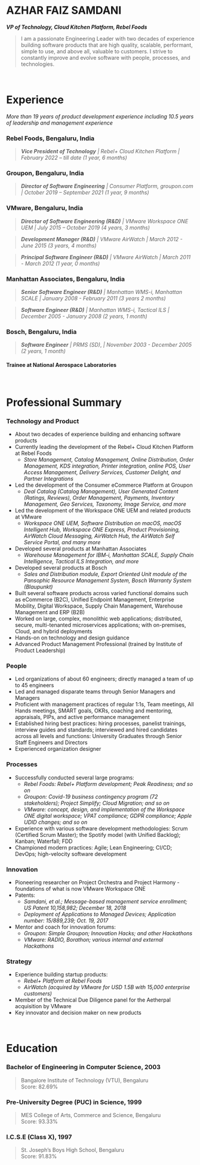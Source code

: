 
# AZHAR FAIZ SAMDANI
***VP of Technology, Cloud Kitchen Platform, Rebel Foods***

> I am a passionate Engineering Leader with two decades of experience building software products that are high quality, scalable, performant, simple to use, and above all, valuable to customers.
> I strive to constantly improve and evolve software with people, processes, and technologies.

<br/>

# Experience

*More than 19 years of product development experience including 10.5 years of leadership and management experience*

### **Rebel Foods**, Bengaluru, India

> ***Vice President of Technology***
> *| Rebel+ Cloud Kitchen Platform*
> *| February 2022 – till date (1 year, 6 months)*

### **Groupon**, Bengaluru, India

> ***Director of Software Engineering***
> *| Consumer Platform, groupon.com*
> *| October 2019 – September 2021 (1 year, 9 months)*

### **VMware**, Bengaluru, India

> ***Director of Software Engineering (R&D)***
> *| VMware Workspace ONE UEM*
> *| July 2015 – October 2019 (4 years, 3 months)*

> ***Development Manager (R&D)***
> *| VMware AirWatch* 
> *| March 2012 - June 2015 (3 years, 4 months)*

> ***Principal Software Engineer (R&D)***
> *| VMware AirWatch*
> *| March 2011 - March 2012 (1 year, 0 months)*

### **Manhattan Associates**, Bengaluru, India

> ***Senior Software Engineer (R&D)***
> *| Manhattan WMS-i, Manhattan SCALE*
> *| January 2008 - February 2011 (3 years 2 months)*

> ***Software Engineer (R&D)***
> *| Manhattan WMS-i, Tactical ILS*
> *| December 2005 - January 2008 (2 years, 1 month)*

### **Bosch**, Bengaluru, India

> ***Software Engineer***
> *| PRMS (SD)*,
> *| November 2003 - December 2005 (2 years, 1 month)*

#### Trainee at National Aerospace Laboratories

<br/>

# Professional Summary

### Technology and Product

- About two decades of experience building and enhancing software products
- Currently leading the development of the Rebel+ Cloud Kitchen Platform at Rebel Foods
    - *Store Management, Catalog Management, Online Distribution, Order Management, KDS integration, Printer integration, online POS, User Access Management, Delivery Services, Customer Delight, and Partner Integrations*
- Led the development of the Consumer eCommerce Platform at Groupon
    - *Deal Catalog (Catalog Management), User Generated Content (Ratings, Reviews), Order Management, Payments, Inventory Management, Geo Services, Taxonomy, Image Service, and more*
- Led the development of the Workspace ONE UEM and related products at VMware
    - *Workspace ONE UEM, Software Distribution on macOS, macOS Intelligent Hub, Workspace ONE Express, Product Provisioning, AirWatch Cloud Messaging, AirWatch Hub, the AirWatch Self Service Portal, and many more*
- Developed several products at Manhattan Associates
    - *Warehouse Management for IBM-i, Manhattan SCALE, Supply Chain Intelligence, Tactical ILS Integration, and more*
- Developed several products at Bosch
    - *Sales and Distribution module, Export Oriented Unit module of the Pansophic Resource Management System, Bosch Warranty System (Blaupunkt)*
- Built several software products across varied functional domains such as eCommerce (B2C), Unified Endpoint Management, Enterprise Mobility, Digital Workspace, Supply Chain Management, Warehouse Management and ERP (B2B)
- Worked on large, complex, monolithic web applications; distributed, secure, multi-tenanted microservices applications; with on-premises, Cloud, and hybrid deployments
- Hands-on on technology and design guidance
- Advanced Product Management Professional (trained by Institute of Product Leadership)

### People

- Led organizations of about 60 engineers; directly managed a team of up to 45 engineers
- Led and managed disparate teams through Senior Managers and Managers
- Proficient with management practices of regular 1:1s, Team meetings, All Hands meetings,  SMART goals, OKRs, coaching and mentoring, appraisals, PIPs, and active performance management
- Established hiring best practices: hiring processes, panelist trainings, interview guides and standards; interviewed and hired candidates across all levels and functions: University Graduates through Senior Staff Engineers and Directors
- Experienced organization designer

### Processes

- Successfully conducted several large programs:
    - *Rebel Foods: Rebel+ Platform development; Peak Readiness; and so on*
    - *Groupon: Covid-19 business contingency program (72 stakeholders); Project Simplify; Cloud Migration; and so on*
    - *VMware: concept, design, and implementation of the Workspace ONE digital workspace; VPAT compliance; GDPR compliance; Apple UDID changes; and so on*
- Experience with various software development methodologies: Scrum (Certified Scrum Master); the Spotify model (with Unified Backlog); Kanban; Waterfall; FDD
- Championed modern practices: Agile; Lean Engineering; CI/CD; DevOps; high-velocity software development

### Innovation

- Pioneering researcher on Project Orchestra and Project Harmony - foundations of what is now VMware Workspace ONE
- Patents:
    - *Samdani, et al.; Message-based management service enrollment; US Patent 10,158,982; December 18, 2018*
    - *Deployment of Applications to Managed Devices; Application number: 15/889,239; Oct. 19, 2017*
- Mentor and coach for innovation forums:
    - *Groupon: Simple Groupon; Innovation Hacks; and other Hackathons*
    - *VMware: RADIO, Borathon; various internal and external Hackathons*

### Strategy

- Experience building startup products:
    - *Rebel+ Platform at Rebel Foods*
    - *AirWatch (acquired by VMware for USD 1.5B with 15,000 enterprise customers)*
- Member of the Technical Due Diligence panel for the Aetherpal acquisition by VMware
- Key innovator and decision maker on new products

<br />

# Education

### Bachelor of Engineering in Computer Science, 2003
> Bangalore Institute of Technology (VTU), Bengaluru  
> Score: 82.69%  

### Pre-University Degree (PUC) in Science, 1999
> MES College of Arts, Commerce and Science, Bengaluru <br />
> Score: 93.33% <br />

### I.C.S.E (Class X), 1997
> St. Joseph’s Boys High School, Bengaluru <br />
> Score: 91.83% <br />


